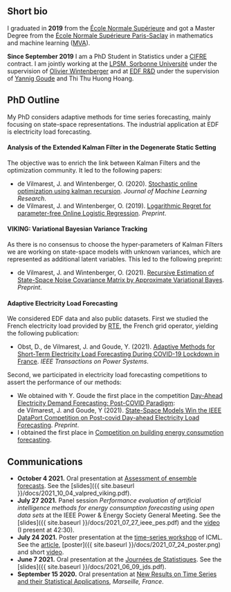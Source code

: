 ## Short bio

I graduated in **2019** from the [École Normale Supérieure](https://www.ens.fr) and got a Master Degree from the [École Normale Supérieure Paris-Saclay](https://ens-paris-saclay.fr/en/) in mathematics and machine learning ([MVA](https://www.master-mva.com/)).

**Since September 2019** I am a PhD Student in Statistics under a [CIFRE](https://www.enseignementsup-recherche.gouv.fr/cid22130/les-cifre.html/) contract. I am jointly working at the [LPSM, Sorbonne Université](https://www.lpsm.paris/) under the supervision of [Olivier Wintenberger](http://wintenberger.fr/) and at [EDF R&D](https://www.edf.fr/groupe-edf/inventer-l-avenir-de-l-energie/r-d-un-savoir-faire-mondial) under the supervision of [Yannig Goude](https://www.imo.universite-paris-saclay.fr/~goude/about.html) and Thi Thu Huong Hoang.


## PhD Outline

My PhD considers adaptive methods for time series forecasting, mainly focusing on state-space representations. The industrial application at EDF is electricity load forecasting.

#### Analysis of the Extended Kalman Filter in the Degenerate Static Setting 
The objective was to enrich the link between Kalman Filters and the optimization community. It led to the following papers:
* de Vilmarest, J. and Wintenberger, O. (2020). [Stochastic online optimization using kalman recursion](https://jmlr.org/papers/volume22/20-618/20-618.pdf). *Journal of Machine Learning Research*.
* de Vilmarest, J. and Wintenberger, O. (2019). [Logarithmic Regret for parameter-free Online Logistic Regression](https://arxiv.org/abs/1902.09803). *Preprint*.

#### VIKING: Variational Bayesian Variance Tracking
As there is no consensus to choose the hyper-parameters of Kalman Filters we are working on state-space models with unknown variances, which are represented as additional latent variables. This led to the following preprint:
* de Vilmarest, J. and Wintenberger, O. (2021). [Recursive Estimation of State-Space Noise Covariance Matrix by Approximate Variational Bayes](https://arxiv.org/abs/2104.10777). *Preprint*.

#### Adaptive Electricity Load Forecasting
We considered EDF data and also public datasets. First we studied the French electricity load provided by [RTE](https://www.rte-france.com/), the French grid operator, yielding the following publication:
* Obst, D., de Vilmarest, J. and Goude, Y. (2021). [Adaptive Methods for Short-Term Electricity Load Forecasting During COVID-19 Lockdown in France](https://ieeexplore.ieee.org/abstract/document/9382417?casa_token=pIp_LDE7e0MAAAAA:F3lsUFypBN28V95VtTBd2NQyf7vr2hDmh77GlR4fkvmyvAprzuh5VqDV-nBS9jqIDVWHbxv2ecI6). *IEEE Transactions on Power Systems*.

Second, we participated in electricity load forecasting competitions to assert the performance of our methods:
* We obtained with Y. Goude the first place in the competition [Day-Ahead Electricity Demand Forecasting: Post-COVID Paradigm](https://ieee-dataport.org/competitions/day-ahead-electricity-demand-forecasting-post-covid-paradigm):\
de Vilmarest, J. and Goude, Y (2021). [State-Space Models Win the IEEE DataPort Competition on Post-covid Day-ahead Electricity Load Forecasting](https://arxiv.org/pdf/2110.00334.pdf). *Preprint*.
* I obtained the first place in [Competition on building energy consumption forecasting](http://www.gecad.isep.ipp.pt/smartgridcompetitions/).


## Communications

* **October 4 2021.** Oral presentation at [Assessment of ensemble forecasts](http://wintenberger.fr/VALPRED). See the [slides]({{ site.baseurl }}/docs/2021_10_04_valpred_viking.pdf).
* **July 27 2021.** Panel session *Performance evaluation of artificial intelligence methods for energy consumption forecasting using open data sets* at the IEEE Power & Energy Society General Meeting. See the [slides]({{ site.baseurl }}/docs/2021_07_27_ieee_pes.pdf) and the [video](https://vimeo.com/581408143) (I present at 42:30).
* **July 24 2021.** Poster presentation at the [time-series workshop](http://roseyu.com/time-series-workshop/) of ICML. See the [article](http://roseyu.com/time-series-workshop/submissions/2021/TSW-ICML2021_paper_15.pdf), [poster]({{ site.baseurl }}/docs/2021_07_24_poster.png) and short [video](https://www.youtube.com/watch?v=2jkENYgQxTA).
* **June 7 2021.** Oral presentation at the [Journées de Statistiques](https://jds2021.sciencesconf.org/). See the [slides]({{ site.baseurl }}/docs/2021_06_09_jds.pdf).
* **September 15 2020.** Oral presentation at [New Results on Time Series and their Statistical Applications](https://www.cirm-math.com/2233hybrid.html), *Marseille, France*.
